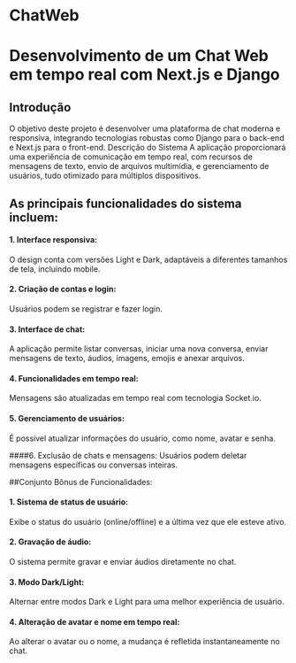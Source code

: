 # ChatWeb




# Desenvolvimento de um Chat Web em tempo real com Next.js e Django


## Introdução
O objetivo deste projeto é desenvolver uma plataforma de chat moderna e responsiva, integrando tecnologias robustas como Django para o back-end e Next.js para o front-end. 
Descrição do Sistema
A aplicação proporcionará uma experiência de comunicação em tempo real, com recursos de mensagens de texto, envio de arquivos multimídia, e gerenciamento de usuários, tudo otimizado para múltiplos dispositivos.

## As principais funcionalidades do sistema incluem:
#### 1.	Interface responsiva:
O design conta com versões Light e Dark, adaptáveis a diferentes tamanhos de tela, incluindo mobile.

#### 2.	Criação de contas e login: 
Usuários podem se registrar e fazer login.

#### 3.	Interface de chat:
A aplicação permite listar conversas, iniciar uma nova conversa, enviar mensagens de texto, áudios, imagens, emojis e anexar arquivos.

#### 4.	Funcionalidades em tempo real: 
Mensagens são atualizadas em tempo real com tecnologia Socket.io.


#### 5.	Gerenciamento de usuários: 
É possível atualizar informações do usuário, como nome, avatar e senha.

####6.	Exclusão de chats e mensagens: 
Usuários podem deletar mensagens específicas ou conversas inteiras.

##Conjunto Bônus de Funcionalidades:
#### 1.	Sistema de status de usuário:
Exibe o status do usuário (online/offline) e a última vez que ele esteve ativo.

#### 2.	Gravação de áudio: 
O sistema permite gravar e enviar áudios diretamente no chat.

#### 3.	Modo Dark/Light: 
Alternar entre modos Dark e Light para uma melhor experiência de usuário.
#### 4.	Alteração de avatar e nome em tempo real: 
Ao alterar o avatar ou o nome, a mudança é refletida instantaneamente no chat.


